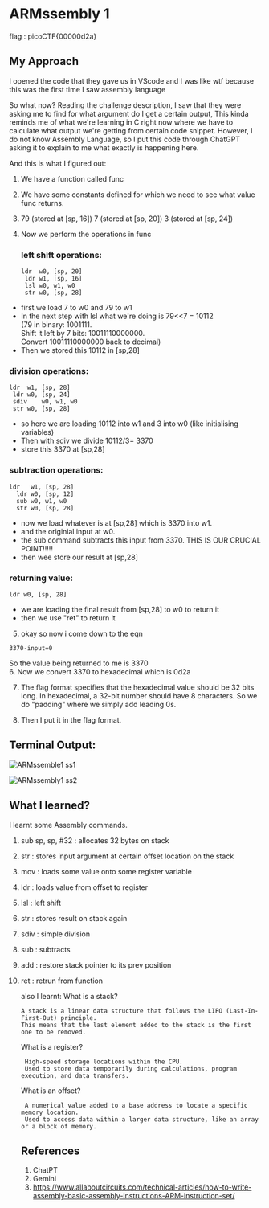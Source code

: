 # ARMssembly 1
flag : picoCTF{00000d2a}  

## My Approach
I opened the code that they gave us in VScode and I was like wtf because this was the first time I saw assembly language

So what now? Reading the challenge description, I saw that they were asking me to find for what argument do I get a certain output, This kinda 
reminds me of what we're learning in C right now where we have to calculate what output we're getting from certain code snippet.
However, I do not know Assembly Language, so I put this code through ChatGPT asking it to explain to me what exactly is happening here.

And this is what I figured out:  

1. We have a function called func
2. We have some constants defined for which we need to see what value func returns.
3. 79 (stored at [sp, 16])
   7 (stored at [sp, 20])
   3 (stored at [sp, 24])
4. Now we perform the operations in func
   
    ### left shift operations:
   ```
   ldr	w0, [sp, 20]
	ldr	w1, [sp, 16]
	lsl	w0, w1, w0
	str	w0, [sp, 28]
   ```
 -  first we load 7 to w0 and 79 to w1  
 -  In the next step with lsl what we're doing is 79<<7 = 10112  
(79 in binary: 1001111.  
Shift it left by 7 bits: 10011110000000.  
Convert 10011110000000 back to decimal)  
  -  Then we stored this 10112 in [sp,28]  
  
  ### division operations:
   ```
   ldr	w1, [sp, 28]
	ldr	w0, [sp, 24]
	sdiv	w0, w1, w0
	str	w0, [sp, 28]
   ```
  - so here we are  loading 10112 into w1 and 3 into  w0 (like initialising variables)  
  - Then with sdiv we divide 10112/3= 3370  
  - store this 3370 at [sp,28]  

  ### subtraction operations:  
  ```
  ldr	w1, [sp, 28]
	ldr	w0, [sp, 12]
	sub	w0, w1, w0
	str	w0, [sp, 28]
```
- now we load whatever is at [sp,28] which is 3370 into w1.  
- and the originial input at w0.  
- the sub command  subtracts this input from 3370. THIS IS OUR CRUCIAL POINT!!!!!  
- then wee store our result at [sp,28]    

### returning  value:
```
ldr	w0, [sp, 28]
```
- we are loading the final result from [sp,28] to w0 to return it  
- then we use "ret" to return it

 5. okay so now i come down to the eqn 
```
3370-input=0
```
So the value being returned to me is 3370  
6. Now we convert 3370 to hexadecimal
   which is 0d2a  
   
7. The flag format specifies that the hexadecimal value should be 32 bits long. In hexadecimal, a 32-bit number should have 8 characters.
   So we do "padding" where we simply add leading 0s.
   
9. Then I put it in the flag format.  


## Terminal Output:

![ARMssemble1 ss1](https://github.com/user-attachments/assets/6f5bec04-bd63-4983-92ba-bd95fc4fa3ae)

![ARMssembly1 ss2](https://github.com/user-attachments/assets/5b82173f-9fe4-43dc-8e0b-c06560052bf0)


## What I learned?
   
   I learnt some Assembly commands.
   1. sub sp, sp, #32 : allocates 32 bytes on stack
   2. str : stores input argument at certain offset location on the stack
   3. mov : loads some value onto some register variable
   4. ldr : loads value from offset to register
   5. lsl : left shift
   6. str : stores result on stack again
   7. sdiv : simple division
   8. sub : subtracts
   9. add : restore stack pointer to its prev position
   10. ret : retrun from function

       also I learnt:
       What is a stack?
       
           A stack is a linear data structure that follows the LIFO (Last-In-First-Out) principle.
           This means that the last element added to the stack is the first one to be removed.
       What is a register?
       
            High-speed storage locations within the CPU. 
            Used to store data temporarily during calculations, program execution, and data transfers.
       What is an offset?
       
            A numerical value added to a base address to locate a specific memory location.
            Used to access data within a larger data structure, like an array or a block of memory.

       ## References
       1. ChatPT   
       2. Gemini   
       3. https://www.allaboutcircuits.com/technical-articles/how-to-write-assembly-basic-assembly-instructions-ARM-instruction-set/


